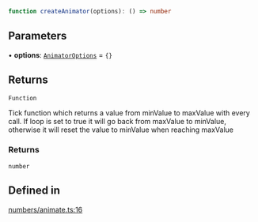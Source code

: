 ```ts
function createAnimator(options): () => number
```

## Parameters

• **options**: [`AnimatorOptions`](../interfaces/AnimatorOptions.md) = `{}`

## Returns

`Function`

Tick function which returns a value from minValue to maxValue with every call. If loop is set to true it will go back from maxValue to minValue, otherwise it will reset the value to minValue when reaching maxValue

### Returns

`number`

## Defined in

[numbers/animate.ts:16](https://github.com/Tismas/naszos-utils/blob/d1a1eb2a775799ea1a271a00b3a6cade833871d8/src/numbers/animate.ts#L16)
